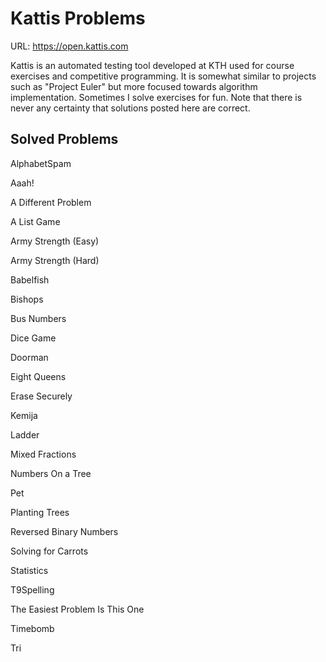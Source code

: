 Kattis Problems
============
URL: https://open.kattis.com

Kattis is an automated testing tool developed at KTH used for course exercises and competitive programming. It is somewhat similar to projects such as "Project Euler" but more focused towards algorithm implementation. Sometimes I solve exercises for fun. Note that there is never any certainty that solutions posted here are correct.

Solved Problems
----

AlphabetSpam

Aaah!

A Different Problem

A List Game

Army Strength (Easy)

Army Strength (Hard)

Babelfish

Bishops

Bus Numbers

Dice Game

Doorman

Eight Queens

Erase Securely

Kemija

Ladder

Mixed Fractions

Numbers On a Tree

Pet

Planting Trees

Reversed Binary Numbers

Solving for Carrots

Statistics

T9Spelling

The Easiest Problem Is This One

Timebomb

Tri
